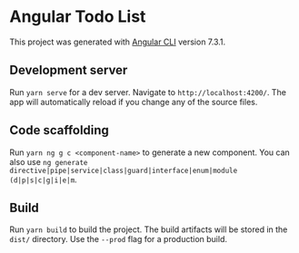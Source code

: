 # Angular Todo List

This project was generated with [Angular CLI](https://github.com/angular/angular-cli) version 7.3.1.

## Development server

Run `yarn serve` for a dev server. Navigate to `http://localhost:4200/`. The app will automatically reload if you change any of the source files.

## Code scaffolding

Run `yarn ng g c <component-name>` to generate a new component. You can also use `ng generate directive|pipe|service|class|guard|interface|enum|module (d|p|s|c|g|i|e|m`.

## Build

Run `yarn build` to build the project. The build artifacts will be stored in the `dist/` directory. Use the `--prod` flag for a production build.
